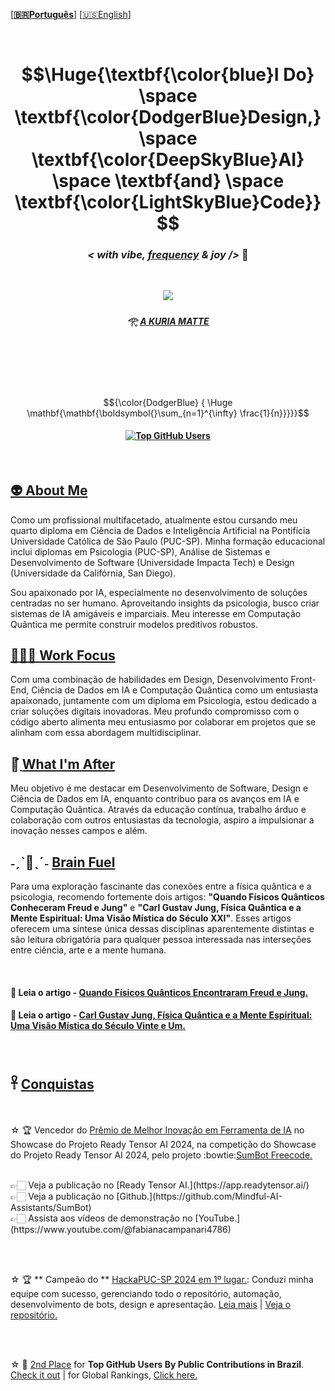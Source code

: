 \[**[🇧🇷Português](README.pt_BR.md)**\] \[[🇺🇸English](README.md)\]

<br>

<!--
[Total Public Contributions in GitHub by Country](https://gayanvoice.github.io/top-github-users/index.html)
-->

<!-- STATS API
[![Fabiana Campanari's GitHub stats](https://github-readme-stats.vercel.app/api?username=FabianaCampanari)](https://github.com/anuraghazra/github-readme-stats) 


###  ☆•.,¸,.•.🎶*F̘͍͖ͫ͘r̴̨̦͕̝ẹ̿͋̒̕ẹ̿͋̒̕ḑ̴̞͛̒o̯̱̊͊͢ṇ̤͛̒̍ o̯̱̊͊͢f̵͖̜̉ͅ S̵̙͕̀̃p̞̈͑̚͞ẹ̿͋̒̕ẹ̿͋̒̕c͕͗ͤ̕̕ḣ̖̻͛̓+*🎶 *¯`•.,¸,.•*     

-->
<!-- OLD MARKDOWN ACCEPTED FOR LATEX CODE UNTIL JUL/20024

# $$\Huge{\textbf{\color{blue}Eu Faço} \space \textbf{\color{DodgerBlue}Design,} \space \textbf{\color{DeepSkyBlue}IA}  \space \textbf{e} \space \textbf{\color{LightSkyBlue}Código}}$$. -->

<!-- Header GIF -->

<h1 align="center"> $$\Huge{\textbf{\color{blue}I Do} \space \textbf{\color{DodgerBlue}Design,} \space \textbf{\color{DeepSkyBlue}AI}  \space \textbf{and} \space \textbf{\color{LightSkyBlue}Code}}$$

### <p align="center">  ***< with vibe, [frequency](https://github.com/user-attachments/assets/48b22684-8c07-4fd4-aea6-4a94f06c71e1) & joy />*** 🪬  </p>

<br> 

<!-- Header GIF -->
 <p align="center">
<img src="https://github.com/user-attachments/assets/e2fda991-556c-4e72-b60a-cba63b7b1200"/>


##### <p align="center"> 𓂀 *[ A KURIA MATTE ](https://github.com/FabianaCampanari/FabianaCampanari/assets/113218619/5c7b3c9a-da37-40c5-a75b-6da58f355a7d)* 

<br>


<!-- Formulas Código Latex:-->

<!-- Fórmula da Relatividade.
$${\Huge\color{Green} \boldsymbol{E=m c^2}}$$  -->


<!-- #### Emaranhamento:
### $$\mathbf{\mathbf{}{\color{Green} |\Phi^+\rangle = \frac{1}{\sqrt{2}}(|00\rangle + |11\rangle)}}$$

### $${\color{Cyan} \mathbf{{\color{Cyan} }|\Phi^+\rangle = \frac{1}{\sqrt{2}}(|00\rangle + |11\rangle}}$$  -->


<!-- #### <p align="center">  Superposição de Qubit
## $$|\psi\rangle = \alpha |0\rangle + \beta |1\rangle|$$  -->


<!-- 
 #### <p align="center"> Limit _Calculus I - Formula Colors

$${\color{Green} \Huge \mathbf{\mathbf{\boldsymbol{}\sum_{n=1}^{\infty} \frac{1}{n}}}}$$

$${\color{cyan}  \Huge \mathbf{\mathbf{\boldsymbol{}\sum_{n=1}^{\infty} \frac{1}{n}}}}$$

$${\color{cyan}  \Huge \mathbf{\mathbf{\boldsymbol{}\sum_{n=1}^{\infty} \frac{1}{n}}}}$$

 $${\color{blue} {  \Huge \mathbf{\mathbf{\boldsymbol{}\sum_{n=1}^{\infty} \frac{1}{n}}}}}$$

 -->


<!-- Após 07/24, o código Latex é formatado usando tags HTML e não mais usando Markdown, veja o novo formato HTML abaixo 👇  --

### $${\color{blue} {  \Huge \mathbf{\mathbf{\boldsymbol{}\sum_{n=1}^{\infty} \frac{1}{n}}}}}$$
 -->

#

<br>

$${\color{DodgerBlue} {  \Huge \mathbf{\mathbf{\boldsymbol{}\sum_{n=1}^{\infty} \frac{1}{n}}}}}$$

####  <p align="center"> [![Top GitHub Users](https://github.com/gayanvoice/top-github-users/actions/workflows/action.yml/badge.svg)](https://github.com/gayanvoice/top-github-users/blob/a21ad6fb4c8e302f4caebc5262554259e58aeceb/markdown/public_contributions/brazil.md)  

<!--
[Total Public Contributions in GitHub by Country](https://gayanvoice.github.io/top-github-users/index.html)
-->



<br>

## [👽 About Me](https://github.com/FabianaCampanari/FabianaCampanari/assets/113218619/d33a28d3-33c5-4f7a-80ca-20cd186da723)

Como um profissional multifacetado, atualmente estou cursando meu quarto diploma em Ciência de Dados e Inteligência Artificial na Pontifícia Universidade Católica de São Paulo (PUC-SP). Minha formação educacional inclui diplomas em Psicologia (PUC-SP), Análise de Sistemas e Desenvolvimento de Software (Universidade Impacta Tech) e Design (Universidade da Califórnia, San Diego).

Sou apaixonado por IA, especialmente no desenvolvimento de soluções centradas no ser humano. Aproveitando insights da psicologia, busco criar sistemas de IA amigáveis e imparciais. Meu interesse em Computação Quântica me permite construir modelos preditivos robustos.



## [🧘🏼‍♀️ Work Focus](https://github.com/FabianaCampanari/FabianaCampanari/assets/113218619/7c5f3def-9d6d-4c0b-8817-7e530e42e9c9)
 
Com uma combinação de habilidades em Design, Desenvolvimento Front-End, Ciência de Dados em IA e Computação Quântica como um entusiasta apaixonado, juntamente com um diploma em Psicologia, estou dedicado a criar soluções digitais inovadoras. Meu profundo compromisso com o código aberto alimenta meu entusiasmo por colaborar em projetos que se alinham com essa abordagem multidisciplinar.


## 🔭๋࣭  [What I'm After](https://github.com/FabianaCampanari/FabianaCampanari/assets/113218619/81b6a799-0229-4417-8e55-ddd8032e98ed)

Meu objetivo é me destacar em Desenvolvimento de Software, Design e Ciência de Dados em IA, enquanto contribuo para os avanços em IA e Computação Quântica. Através da educação contínua, trabalho árduo e colaboração com outros entusiastas da tecnologia, aspiro a impulsionar a inovação nesses campos e além.


## ˗ˏˋ🧠ˎˊ˗  [ Brain Fuel](https://github.com/user-attachments/assets/30e23d3e-5f75-45d0-8567-f5c8c8f243f9)

Para uma exploração fascinante das conexões entre a física quântica e a psicologia, recomendo fortemente dois artigos: **"Quando Físicos Quânticos Conheceram Freud e Jung"** e **"Carl Gustav Jung, Física Quântica e a Mente Espiritual: Uma Visão Mística do Século XXI"**. Esses artigos oferecem uma síntese única dessas disciplinas aparentemente distintas e são leitura obrigatória para qualquer pessoa interessada nas interseções entre ciência, arte e a mente humana.

<br>

#### 🔗 Leia o artigo - [Quando Físicos Quânticos Encontraram Freud e Jung.](https://iai.tv/articles/when-quantum-physicists-met-freud-and-jung-auid-2857)

#### 🔗 Leia o artigo - [Carl Gustav Jung, Física Quântica e a Mente Espiritual: Uma Visão Mística do Século Vinte e Um.](https://github.com/FabianaCampanari/FabianaCampanari/blob/ad8cfdac536cc47137e895df4675cf0ffdb4bdf0/JUNG_QUANTUM%20PHYSICS.pdf)
<br>

## 𓋹 [Conquistas]()

<br>

☆ 🏆 Vencedor do [Prêmio de Melhor Inovação em Ferramenta de IA](https://github.com/user-attachments/assets/967d414e-3ec5-46c3-8026-a5bc90d2f17d) no Showcase do Projeto Ready Tensor AI 2024, na competição do Showcase do Projeto Ready Tensor AI 2024, pelo projeto :bowtie:[SumBot Freecode.](https://app.readytensor.ai/publications/uaWsno2Z7r2a)

<br>
👉🏻 Veja a publicação no [Ready Tensor AI.](https://app.readytensor.ai/) <br>
👉🏻 Veja a publicação no [Github.](https://github.com/Mindful-AI-Assistants/SumBot) <br>
👉🏻 Assista aos vídeos de demonstração no [YouTube.](https://www.youtube.com/@fabianacampanari4786)

  <br><br>

☆ 🏆 ** Campeão do ** [ HackaPUC-SP 2024 em 1º lugar.](https://github.com/user-attachments/assets/ee200c04-b3a9-442c-8150-c143cd69edf2): Conduzi minha equipe com sucesso, gerenciando todo o repositório, automação, desenvolvimento de bots, design e apresentação. [ Leia mais](https://j.pucsp.br/noticia/ciencia-de-dados-e-inteligencia-artificial-realiza-segunda-edicao-do-hackapucsp) | [Veja o repositório.](https://github.com/Mindful-AI-Assistants/HackaPUCSP)

  <br><br>  

  ☆ 🥈 [2nd Place](https://github.com/user-attachments/assets/2e5441d7-eba9-4673-8ea4-4ad00ae7d242) for **Top GitHub Users By Public Contributions in Brazil**. [Check it out](https://github.com/gayanvoice/top-github-users/blob/a21ad6fb4c8e302f4caebc5262554259e58aeceb/markdown/public_contributions/brazil.md) | for Global Rankings, [Click here.](https://github.com/FabianaCampanari/top-github-users?tab=readme-ov-file)

  <br>












